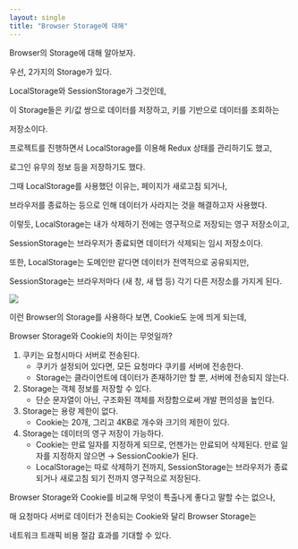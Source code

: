 ```yaml
---
layout: single
title: "Browser Storage에 대해"
---
```


Browser의 Storage에 대해 알아보자.

우선, 2가지의 Storage가 있다.

LocalStorage와 SessionStorage가 그것인데,

이 Storage들은 키/값 쌍으로 데이터를 저장하고, 키를 기반으로 데이터를 조회하는

저장소이다.

프로젝트를 진행하면서 LocalStorage를 이용해 Redux 상태를 관리하기도 했고,

로그인 유무의 정보 등을 저장하기도 했다.

그때 LocalStorage를 사용했던 이유는, 페이지가 새로고침 되거나,

브라우저를 종료하는 등으로 인해 데이터가 사라지는 것을 해결하고자 사용했다.

이렇듯, LocalStorage는 내가 삭제하기 전에는 영구적으로 저장되는 영구 저장소이고,

SessionStorage는 브라우저가 종료되면 데이터가 삭제되는 임시 저장소이다.

또한, LocalStorage는 도메인만 같다면 데이터가 전역적으로 공유되지만,

SessionStorage는 브라우저마다 (새 창, 새 탭 등) 각기 다른 저장소를 가지게 된다.

![](https://images.velog.io/images/skagns211/post/1bfc9de8-6b61-47be-84ca-9f2cca21bc41/%E1%84%89%E1%85%B3%E1%84%8F%E1%85%B3%E1%84%85%E1%85%B5%E1%86%AB%E1%84%89%E1%85%A3%E1%86%BA%202022-01-31%2018.45.38.png)

이런 Browser의 Storage를 사용하다 보면, Cookie도 눈에 띄게 되는데,

Browser Storage와 Cookie의 차이는 무엇일까?

1. 쿠키는 요청시마다 서버로 전송된다.
   - 쿠키가 설정되어 있다면, 모든 요청마다 쿠키를 서버에 전송한다.
   - Storage는 클라이언트에 데이터가 존재하기만 할 뿐, 서버에 전송되지 않는다.
2. Storage는 객체 정보를 저장할 수 있다.
   - 단순 문자열이 아닌, 구조화된 객체를 저장함으로써 개발 편의성을 높인다.
3. Storage는 용량 제한이 없다.
   - Cookie는 20개, 그리고 4KB로 개수와 크기의 제한이 있다.
4. Storage는 데이터의 영구 저장이 가능하다.
   - Cookie는 만료 일자를 지정하게 되므로, 언젠가는 만료되어 삭제된다.
     만료 일자를 지정하지 않으면 → SessionCookie가 된다.
   - LocalStorage는 따로 삭제하기 전까지, SessionStorage는
     브라우저가 종료되거나 새로고침 되기 전까지 영구적으로 저장된다.

Browser Storage와 Cookie를 비교해 무엇이 특출나게 좋다고 말할 수는 없으나,

매 요청마다 서버로 데이터가 전송되는 Cookie와 달리 Browser Storage는

네트워크 트래픽 비용 절감 효과를 기대할 수 있다.
